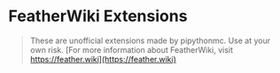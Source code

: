# FeatherWiki Extensions

> These are unofficial extensions made by pipythonmc. Use at your own risk.
> [For more information about FeatherWiki, visit https://feather.wiki](https://feather.wiki)

